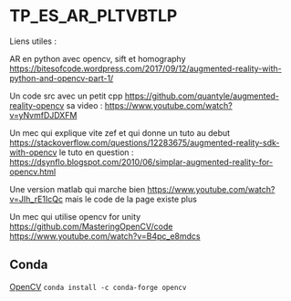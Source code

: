 # TP_ES_AR_PLTVBTLP

Liens utiles : 

AR en python avec opencv, sift et homography
https://bitesofcode.wordpress.com/2017/09/12/augmented-reality-with-python-and-opencv-part-1/


Un code src avec un petit cpp https://github.com/quantyle/augmented-reality-opencv
sa video :  https://www.youtube.com/watch?v=yNvmfDJDXFM

Un mec qui explique vite zef et qui donne un tuto au debut 
https://stackoverflow.com/questions/12283675/augmented-reality-sdk-with-opencv
le tuto en question :  https://dsynflo.blogspot.com/2010/06/simplar-augmented-reality-for-opencv.html

Une version matlab qui marche bien
https://www.youtube.com/watch?v=JIh_rE1IcQc
mais le code de la page existe plus

Un mec qui utilise opencv for unity
https://github.com/MasteringOpenCV/code
https://www.youtube.com/watch?v=B4pc_e8mdcs


## Conda

[OpenCV](https://anaconda.org/conda-forge/opencv)
`conda install -c conda-forge opencv `